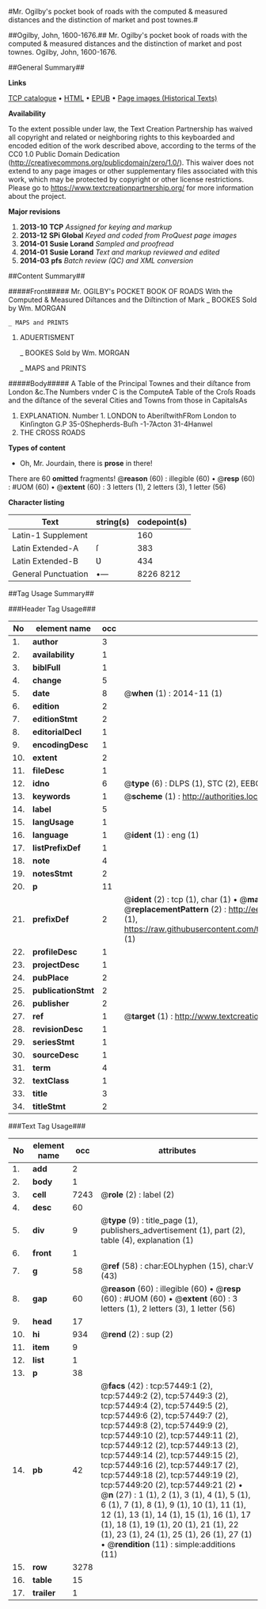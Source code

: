 #Mr. Ogilby's pocket book of roads with the computed & measured distances and the distinction of market and post townes.#

##Ogilby, John, 1600-1676.##
Mr. Ogilby's pocket book of roads with the computed & measured distances and the distinction of market and post townes.
Ogilby, John, 1600-1676.

##General Summary##

**Links**

[TCP catalogue](http://www.ota.ox.ac.uk/tcp/)  • 
[HTML](http://tei.it.ox.ac.uk/tcp/Texts-HTML/free/A53/A53234.html)  • 
[EPUB](http://tei.it.ox.ac.uk/tcp/Texts-EPUB/free/A53/A53234.epub) • 
[Page images (Historical Texts)](https://historicaltexts.jisc.ac.uk/eebo-12255816e)

**Availability**

To the extent possible under law, the Text Creation Partnership has waived all copyright and related or neighboring rights to this keyboarded and encoded edition of the work described above, according to the terms of the CC0 1.0 Public Domain Dedication (http://creativecommons.org/publicdomain/zero/1.0/). This waiver does not extend to any page images or other supplementary files associated with this work, which may be protected by copyright or other license restrictions. Please go to https://www.textcreationpartnership.org/ for more information about the project.

**Major revisions**

1. __2013-10__ __TCP__ *Assigned for keying and markup*
1. __2013-12__ __SPi Global__ *Keyed and coded from ProQuest page images*
1. __2014-01__ __Susie Lorand__ *Sampled and proofread*
1. __2014-01__ __Susie Lorand__ *Text and markup reviewed and edited*
1. __2014-03__ __pfs__ *Batch review (QC) and XML conversion*

##Content Summary##

#####Front#####
Mr. OGILBY's POCKET BOOK OF ROADS With the Computed & Measured Diſtances and the Diſtinction of Mark
    _ BOOKES Sold by Wm. MORGAN

    _ MAPS and PRINTS

1. ADUERTISMENT

    _ BOOKES Sold by Wm. MORGAN

    _ MAPS and PRINTS

#####Body#####
A Table of the Principal Townes and their diſtance from London &c.The Numbers vnder C is the ComputeA Table of the Croſs Roads and the diſtance of the several Cities and Towns from those in CapitalsAs
1. EXPLANATION.
Number 1. LONDON to AberiſtwithFRom London to Kinſington G.P 35-0Shepherds-Buſh -1-7Acton 31-4Hanwel
1. THE CROSS ROADS

**Types of content**

  * Oh, Mr. Jourdain, there is **prose** in there!

There are 60 **omitted** fragments! 
 @__reason__ (60) : illegible (60)  •  @__resp__ (60) : #UOM (60)  •  @__extent__ (60) : 3 letters (1), 2 letters (3), 1 letter (56)

**Character listing**


|Text|string(s)|codepoint(s)|
|---|---|---|
|Latin-1 Supplement| |160|
|Latin Extended-A|ſ|383|
|Latin Extended-B|Ʋ|434|
|General Punctuation|•—|8226 8212|

##Tag Usage Summary##

###Header Tag Usage###

|No|element name|occ|attributes|
|---|---|---|---|
|1.|__author__|3||
|2.|__availability__|1||
|3.|__biblFull__|1||
|4.|__change__|5||
|5.|__date__|8| @__when__ (1) : 2014-11 (1)|
|6.|__edition__|2||
|7.|__editionStmt__|2||
|8.|__editorialDecl__|1||
|9.|__encodingDesc__|1||
|10.|__extent__|2||
|11.|__fileDesc__|1||
|12.|__idno__|6| @__type__ (6) : DLPS (1), STC (2), EEBO-CITATION (1), OCLC (1), VID (1)|
|13.|__keywords__|1| @__scheme__ (1) : http://authorities.loc.gov/ (1)|
|14.|__label__|5||
|15.|__langUsage__|1||
|16.|__language__|1| @__ident__ (1) : eng (1)|
|17.|__listPrefixDef__|1||
|18.|__note__|4||
|19.|__notesStmt__|2||
|20.|__p__|11||
|21.|__prefixDef__|2| @__ident__ (2) : tcp (1), char (1)  •  @__matchPattern__ (2) : ([0-9\-]+):([0-9IVX]+) (1), (.+) (1)  •  @__replacementPattern__ (2) : http://eebo.chadwyck.com/downloadtiff?vid=$1&page=$2 (1), https://raw.githubusercontent.com/textcreationpartnership/Texts/master/tcpchars.xml#$1 (1)|
|22.|__profileDesc__|1||
|23.|__projectDesc__|1||
|24.|__pubPlace__|2||
|25.|__publicationStmt__|2||
|26.|__publisher__|2||
|27.|__ref__|1| @__target__ (1) : http://www.textcreationpartnership.org/docs/. (1)|
|28.|__revisionDesc__|1||
|29.|__seriesStmt__|1||
|30.|__sourceDesc__|1||
|31.|__term__|4||
|32.|__textClass__|1||
|33.|__title__|3||
|34.|__titleStmt__|2||


###Text Tag Usage###

|No|element name|occ|attributes|
|---|---|---|---|
|1.|__add__|2||
|2.|__body__|1||
|3.|__cell__|7243| @__role__ (2) : label (2)|
|4.|__desc__|60||
|5.|__div__|9| @__type__ (9) : title_page (1), publishers_advertisement (1), part (2), table (4), explanation (1)|
|6.|__front__|1||
|7.|__g__|58| @__ref__ (58) : char:EOLhyphen (15), char:V (43)|
|8.|__gap__|60| @__reason__ (60) : illegible (60)  •  @__resp__ (60) : #UOM (60)  •  @__extent__ (60) : 3 letters (1), 2 letters (3), 1 letter (56)|
|9.|__head__|17||
|10.|__hi__|934| @__rend__ (2) : sup (2)|
|11.|__item__|9||
|12.|__list__|1||
|13.|__p__|38||
|14.|__pb__|42| @__facs__ (42) : tcp:57449:1 (2), tcp:57449:2 (2), tcp:57449:3 (2), tcp:57449:4 (2), tcp:57449:5 (2), tcp:57449:6 (2), tcp:57449:7 (2), tcp:57449:8 (2), tcp:57449:9 (2), tcp:57449:10 (2), tcp:57449:11 (2), tcp:57449:12 (2), tcp:57449:13 (2), tcp:57449:14 (2), tcp:57449:15 (2), tcp:57449:16 (2), tcp:57449:17 (2), tcp:57449:18 (2), tcp:57449:19 (2), tcp:57449:20 (2), tcp:57449:21 (2)  •  @__n__ (27) : 1 (1), 2 (1), 3 (1), 4 (1), 5 (1), 6 (1), 7 (1), 8 (1), 9 (1), 10 (1), 11 (1), 12 (1), 13 (1), 14 (1), 15 (1), 16 (1), 17 (1), 18 (1), 19 (1), 20 (1), 21 (1), 22 (1), 23 (1), 24 (1), 25 (1), 26 (1), 27 (1)  •  @__rendition__ (11) : simple:additions (11)|
|15.|__row__|3278||
|16.|__table__|15||
|17.|__trailer__|1||
